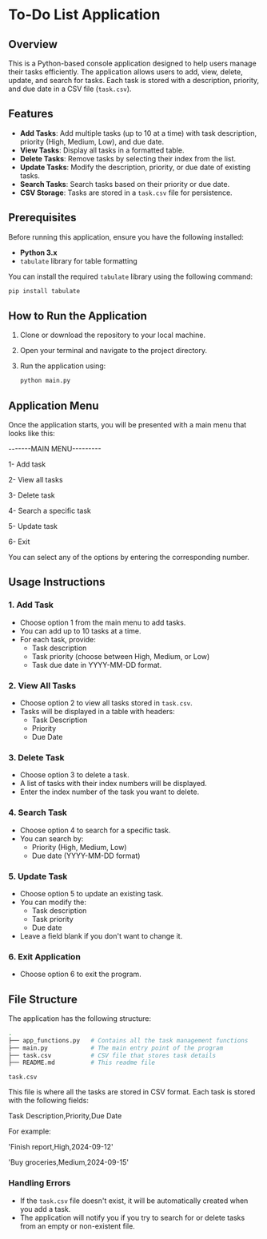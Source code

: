 # To-Do List Application

## Overview

This is a Python-based console application designed to help users manage their tasks efficiently. The application allows users to add, view, delete, update, and search for tasks. Each task is stored with a description, priority, and due date in a CSV file (`task.csv`).

## Features

- **Add Tasks**: Add multiple tasks (up to 10 at a time) with task description, priority (High, Medium, Low), and due date.
- **View Tasks**: Display all tasks in a formatted table.
- **Delete Tasks**: Remove tasks by selecting their index from the list.
- **Update Tasks**: Modify the description, priority, or due date of existing tasks.
- **Search Tasks**: Search tasks based on their priority or due date.
- **CSV Storage**: Tasks are stored in a `task.csv` file for persistence.

## Prerequisites

Before running this application, ensure you have the following installed:

- **Python 3.x**
- `tabulate` library for table formatting

You can install the required `tabulate` library using the following command:

```bash
pip install tabulate
```
## How to Run the Application

1. Clone or download the repository to your local machine.
2. Open your terminal and navigate to the project directory.
3. Run the application using:

   ```bash
   python main.py
   ```
## Application Menu

Once the application starts, you will be presented with a main menu that looks like this:

-------MAIN MENU---------

1- Add task

2- View all tasks 

3- Delete task

4- Search a specific task 

5- Update task

6- Exit

You can select any of the options by entering the corresponding number.

## Usage Instructions

### 1. Add Task
- Choose option 1 from the main menu to add tasks.
- You can add up to 10 tasks at a time.
- For each task, provide:
  - Task description
  - Task priority (choose between High, Medium, or Low)
  - Task due date in YYYY-MM-DD format.

### 2. View All Tasks
- Choose option 2 to view all tasks stored in `task.csv`.
- Tasks will be displayed in a table with headers:
  - Task Description
  - Priority
  - Due Date

### 3. Delete Task
- Choose option 3 to delete a task.
- A list of tasks with their index numbers will be displayed.
- Enter the index number of the task you want to delete.

### 4. Search Task
- Choose option 4 to search for a specific task.
- You can search by:
  - Priority (High, Medium, Low)
  - Due date (YYYY-MM-DD format)

### 5. Update Task
- Choose option 5 to update an existing task.
- You can modify the:
  - Task description
  - Task priority
  - Due date
- Leave a field blank if you don't want to change it.

### 6. Exit Application
- Choose option 6 to exit the program.

## File Structure
The application has the following structure:

```bash
.
├── app_functions.py   # Contains all the task management functions
├── main.py            # The main entry point of the program
├── task.csv           # CSV file that stores task details
├── README.md          # This readme file
```
`task.csv`

This file is where all the tasks are stored in CSV format. Each task is stored with the following fields:

Task Description,Priority,Due Date

For example:

'Finish report,High,2024-09-12'

'Buy groceries,Medium,2024-09-15'

### Handling Errors
- If the `task.csv` file doesn't exist, it will be automatically created when you add a task.
- The application will notify you if you try to search for or delete tasks from an empty or non-existent file.
